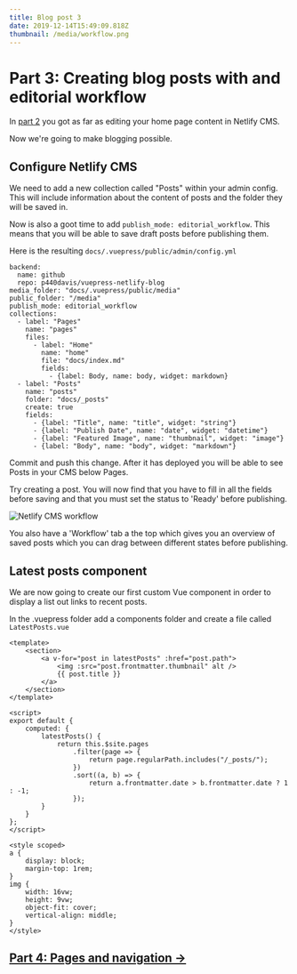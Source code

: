 ```yaml
---
title: Blog post 3
date: 2019-12-14T15:49:09.818Z
thumbnail: /media/workflow.png
---
```

# Part 3: Creating blog posts with and editorial workflow

In [part 2](./blogging-with-vuepress-part-2.md) you got as far as editing your home page content in Netlify CMS. 

Now we're going to make blogging possible.

## Configure Netlify CMS

We need to add a new collection called "Posts" within your admin config. This will include information about the content of posts and the folder they will be saved in.

Now is also a goot time to add `publish_mode: editorial_workflow`. This means that you will be able to save draft posts before publishing them.

Here is the resulting `docs/.vuepress/public/admin/config.yml`

```
backend:
  name: github
  repo: p440davis/vuepress-netlify-blog
media_folder: "docs/.vuepress/public/media"
public_folder: "/media"
publish_mode: editorial_workflow
collections:
  - label: "Pages"
    name: "pages"
    files:
      - label: "Home"
        name: "home"
        file: "docs/index.md"
        fields:
          - {label: Body, name: body, widget: markdown}
  - label: "Posts"
    name: "posts"
    folder: "docs/_posts"
    create: true
    fields:
      - {label: "Title", name: "title", widget: "string"}
      - {label: "Publish Date", name: "date", widget: "datetime"}
      - {label: "Featured Image", name: "thumbnail", widget: "image"}
      - {label: "Body", name: "body", widget: "markdown"}
```

Commit and push this change. After it has deployed you will be able to see Posts in your CMS below Pages.

Try creating a post. You will now find that you have to fill in all the fields before saving and that you must set the status to 'Ready' before publishing. 

![Netlify CMS workflow](/media/workflow.png)

You also have a 'Workflow' tab a the top which gives you an overview of saved posts which you can drag between different states before publishing.

## Latest posts component
We are now going to create our first custom Vue component in order to display a list out links to recent posts.

In the .vuepress folder add a components folder and create a file called `LatestPosts.vue`

```
<template>
    <section>
        <a v-for="post in latestPosts" :href="post.path">
            <img :src="post.frontmatter.thumbnail" alt />
            {{ post.title }}
        </a>
    </section>
</template>

<script>
export default {
    computed: {
        latestPosts() {
            return this.$site.pages
                .filter(page => {
                    return page.regularPath.includes("/_posts/");
                })
                .sort((a, b) => {
                    return a.frontmatter.date > b.frontmatter.date ? 1 : -1;
                });
        }
    }
};
</script>

<style scoped>
a {
    display: block;
    margin-top: 1rem;
}
img {
    width: 16vw;
    height: 9vw;
    object-fit: cover;
    vertical-align: middle;
}
</style>
```

## [Part 4: Pages and navigation &rarr;](./blogging-with-vuepress-part-4.md)
